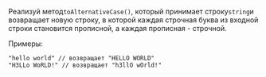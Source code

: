 Реализуй метод`toAlternativeCase()`, который принимает строку`string`и возвращает новую строку, в
которой каждая строчная буква из входной строки становится прописной, а каждая прописная -
строчной.

Примеры:

```
"hello world" // возвращает "HELLO WORLD"
"H3LLo WoRLD!" // возвращает "h3llO wOrld!"
```